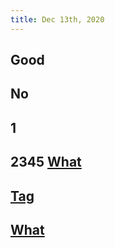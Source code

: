 ```yaml
---
title: Dec 13th, 2020
---
```


## Good
## No
## 1
## 2345 [What](https://hell.com/logseq/logseq/blob/master/README.md)
## [Tag](http://www.google.com)
## [What](https://google.com/a.md)
##
